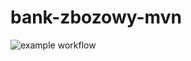 # bank-zbozowy-mvn
![example workflow](https://github.com/kwonbx/bank-zbozowy-mvn/actions/workflows/ci.yml/badge.svg)
